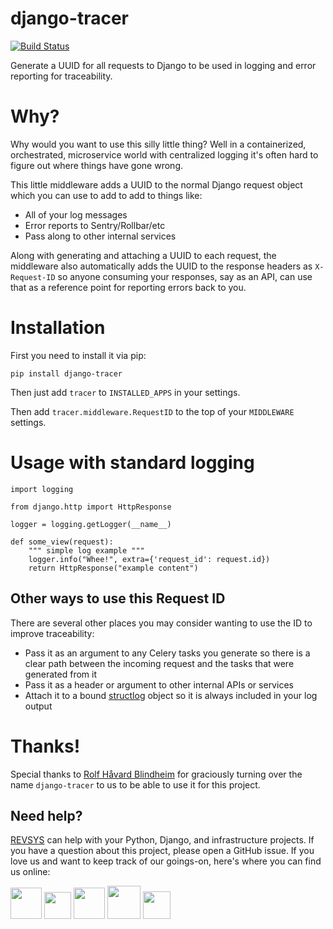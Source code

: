 django-tracer
========================
[![Build Status](https://travis-ci.org/revsys/django-tracer.svg?branch=master)](https://travis-ci.org/revsys/django-tracer)

Generate a UUID for all requests to Django to be used in logging and error reporting for traceability. 

# Why? 

Why would you want to use this silly little thing? Well in a containerized, orchestrated, microservice world with centralized logging it's often hard to figure out where things have gone wrong.  

This little middleware adds a UUID to the normal Django request object which you can use to add to add to things like: 

- All of your log messages
- Error reports to Sentry/Rollbar/etc
- Pass along to other internal services

Along with generating and attaching a UUID to each request, the middleware also automatically adds the UUID to the response headers as `X-Request-ID` so anyone consuming your responses, say as an API, can use that as a reference point for reporting errors back to you. 

# Installation

First you need to install it via pip: 

    pip install django-tracer

Then just add `tracer` to `INSTALLED_APPS` in your settings. 

Then add `tracer.middleware.RequestID` to the top of your `MIDDLEWARE` settings. 

# Usage with standard logging

```
import logging

from django.http import HttpResponse

logger = logging.getLogger(__name__)

def some_view(request):
    """ simple log example """
    logger.info("Whee!", extra={'request_id': request.id})
    return HttpResponse("example content")
```

## Other ways to use this Request ID

There are several other places you may consider wanting to use the ID to improve traceability: 

- Pass it as an argument to any Celery tasks you generate so there is a clear path between the incoming request and the tasks that were generated from it
- Pass it as a header or argument to other internal APIs or services 
- Attach it to a bound [structlog](http://www.structlog.org/) object so it is always included in your log output

# Thanks! 

Special thanks to [Rolf Håvard Blindheim](https://github.com/rhblind) for graciously turning over the name `django-tracer` to us to be able to use it for this project. 

## Need help?

[REVSYS](http://www.revsys.com?utm_medium=github&utm_source=django-tracer) can help with your Python, Django, and infrastructure projects. If you have a question about this project, please open a GitHub issue. If you love us and want to keep track of our goings-on, here's where you can find us online:

<a href="https://revsys.com?utm_medium=github&utm_source=django-tracer"><img src="https://pbs.twimg.com/profile_images/915928618840285185/sUdRGIn1_400x400.jpg" height="50" /></a>
<a href="https://twitter.com/revsys"><img src="https://cdn1.iconfinder.com/data/icons/new_twitter_icon/256/bird_twitter_new_simple.png" height="43" /></a>
<a href="https://www.facebook.com/revsysllc/"><img src="https://cdn3.iconfinder.com/data/icons/picons-social/57/06-facebook-512.png" height="50" /></a>
<a href="https://github.com/revsys/"><img src="https://assets-cdn.github.com/images/modules/logos_page/GitHub-Mark.png" height="53" /></a>
<a href="https://gitlab.com/revsys"><img src="https://upload.wikimedia.org/wikipedia/commons/thumb/1/18/GitLab_Logo.svg/2000px-GitLab_Logo.svg.png" height="44" /></a>
